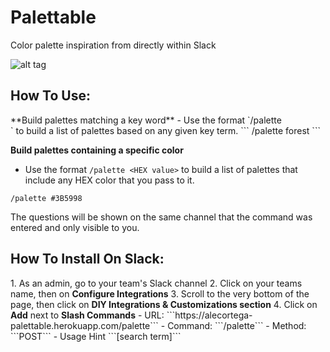 # Palettable

Color palette inspiration from directly within Slack

![alt tag](http://i62.tinypic.com/2rnyl34.gif)

<h2>How To Use:</h2>
**Build palettes matching a key word**
- Use the format `/palette <search term>` to build a list of palettes based on any given key term. 
```
/palette forest
```

**Build palettes containing a specific color**
- Use the format `/palette <HEX value>` to build a list of palettes that include any HEX color that you pass to it. 
```
/palette #3B5998
```

The questions will be shown on the same channel that the command was entered and only visible to you.
 
<h2> How To Install On Slack:</h2>
1. As an admin, go to your team's Slack channel
2. Click on your teams name, then on <b>Configure Integrations</b>
3. Scroll to the very bottom of the page, then click on <b>DIY Integrations & Customizations section</b>
4. Click on <b>Add</b> next to <b>Slash Commands</b>
  - URL: ```https://alecortega-palettable.herokuapp.com/palette```
  - Command: ```/palette```
  - Method: ```POST```
  - Usage Hint ```[search term]```
